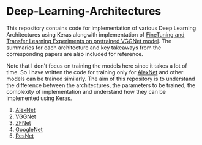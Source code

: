 # Deep-Learning-Architectures

This repository contains code for implementation of various Deep Learning Architectures using Keras alongwith implementation of [FineTuning and Transfer Learning Experiments on pretrained VGGNet model](https://github.com/thechange/Deep-Learning-Architectures/tree/master/VGGNet%20Implementation). The summaries for each architecture and key takeaways from the corresponding papers are also included for reference.

Note that I don't focus on training the models here since it takes a lot of time. So I have written the code for training only for [AlexNet](https://github.com/thechange/Deep-Learning-Architectures/tree/master/AlexNet%20Implementation) and other models can be trained similarly. The aim of this repository is to understand the difference between the architectures, the parameters to be trained, the complexity of implementation and understand how they can be implemented using [Keras](http://keras.io).

1. [AlexNet](https://github.com/thechange/Deep-Learning-Architectures/tree/master/AlexNet%20Implementation)
2. [VGGNet](https://github.com/thechange/Deep-Learning-Architectures/tree/master/VGGNet%20Implementation)
3. [ZFNet](https://github.com/thechange/Deep-Learning-Architectures/tree/master/ZFNet%20Implementation)
4. [GoogleNet](https://github.com/thechange/Deep-Learning-Architectures/tree/master/GoogleNet%20Implementation)
5. [ResNet](https://github.com/thechange/Deep-Learning-Architectures/tree/master/ResNet%20Implementation)
